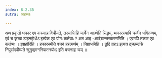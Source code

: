 ```yaml
---
index: 8.2.35
sutra: आहस्थः

---
```

 अथ प्रकृतो धकार एव कस्मान्न विधीयते, तस्यापि हि चर्त्वेन आत्थेति सिद्धम्, थकारस्यापि चर्त्वेन भवितव्यम्, एवं च कृत्वा ठाहनहोर्धःऽ इत्येक एव योगः कर्तव्यः ? अत आह -आदेशान्तरकरणमिति । एवमपि तकार एव कर्तव्यः । हृग्रहोरिति । हकारस्येति वचनं हरत्यर्थम् । निग्राभमिति । ठुदि ग्रहःऽ इत्यत्र ठ्च्छन्दसि निपूर्वादपीष्यते स्रुगुद्यमननिपातनयोःऽ इति वचनाद्वा घञ् ॥